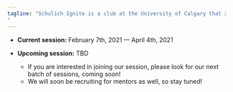 ```yaml
---
tagline: "Schulich Ignite is a club at the University of Calgary that aims to ignite a passion for coding in youth! We have helped over 1000 students learn how to code and have been teaching since 2016. We offer free, introductory Python workshops to high school students where they are able to explore the fundamentals of coding in a fun and interactive environment. Our workshops are unique in that all of our students are connected with mentors from the University of Calgary. Our mentors offer one-on-one support to enhance their students’ learning experience and offer their mentees insight into their experience as students in tech!
"
---
```


* **Current session:** February 7th, 2021 — April 4th, 2021

* **Upcoming session:** TBD
  - If you are interested in joining our session, please look for our next batch of sessions, coming soon! 
  - We will soon be recruiting for mentors as well, so stay tuned!

